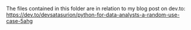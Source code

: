 The files contained in this folder are in relation to my blog post on dev.to: https://dev.to/devsatasurion/python-for-data-analysts-a-random-use-case-5ahg
